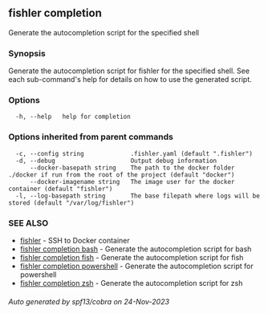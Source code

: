 ## fishler completion

Generate the autocompletion script for the specified shell

### Synopsis

Generate the autocompletion script for fishler for the specified shell.
See each sub-command's help for details on how to use the generated script.


### Options

```
  -h, --help   help for completion
```

### Options inherited from parent commands

```
  -c, --config string             .fishler.yaml (default ".fishler")
  -d, --debug                     Output debug information
      --docker-basepath string    The path to the docker folder ./docker if run from the root of the project (default "docker")
      --docker-imagename string   The image user for the docker container (default "fishler")
  -l, --log-basepath string       The base filepath where logs will be stored (default "/var/log/fishler")
```

### SEE ALSO

* [fishler](fishler.md)	 - SSH to Docker container
* [fishler completion bash](fishler_completion_bash.md)	 - Generate the autocompletion script for bash
* [fishler completion fish](fishler_completion_fish.md)	 - Generate the autocompletion script for fish
* [fishler completion powershell](fishler_completion_powershell.md)	 - Generate the autocompletion script for powershell
* [fishler completion zsh](fishler_completion_zsh.md)	 - Generate the autocompletion script for zsh

###### Auto generated by spf13/cobra on 24-Nov-2023
